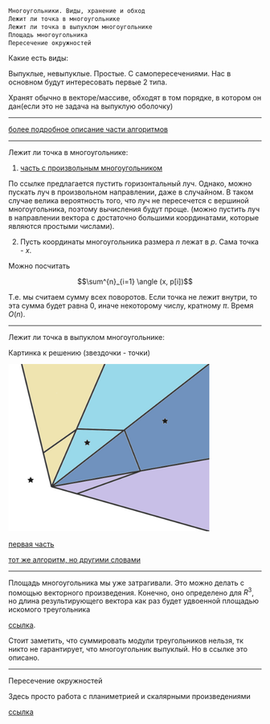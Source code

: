 ```
Многоугольники. Виды, хранение и обход
Лежит ли точка в многоугольнике
Лежит ли точка в выпуклом многоугольнике
Площадь многоугольника
Пересечение окружностей
```

Какие есть виды:

Выпуклые, невыпуклые. Простые. С самопересечениями. Нас в основном будут интересовать первые 2 типа.

Хранят обычно в векторе/массиве, обходят в том порядке, в котором он дан(если это не задача на выпуклую оболочку)

-------

[более подробное описание части алгоритмов](https://habr.com/ru/articles/169317/)

-------

Лежит ли точка в многоугольнике:

1. [часть с произвольным многоугольником](https://wiki.algocode.ru/index.php?title=%D0%9F%D1%80%D0%B8%D0%BD%D0%B0%D0%B4%D0%BB%D0%B5%D0%B6%D0%BD%D0%BE%D1%81%D1%82%D1%8C_%D1%82%D0%BE%D1%87%D0%BA%D0%B8_%D0%BC%D0%BD%D0%BE%D0%B3%D0%BE%D1%83%D0%B3%D0%BE%D0%BB%D1%8C%D0%BD%D0%B8%D0%BA%D1%83)

По ссылке предлагается пустить горизонтальный луч. Однако, можно пускать луч в произвольном направлении, даже в случайном. В таком случае велика вероятность того, что луч не пересечется с вершиной многоугольника, поэтому вычисления будут проще. (можно пустить луч в направлении вектора с достаточно большими координатами, которые являются простыми числами).

2. Пусть координаты многоугольника размера $n$ лежат в $p$. Сама точка - $x$.

Можно посчитать 

$$\sum^{n}_{i=1} \angle (x, p[i])$$

Т.е. мы считаем сумму всех поворотов. Если точка не лежит внутри, то эта сумма будет равна $0$, иначе некоторому числу, кратному $\pi$. Время $O(n)$.

--------

Лежит ли точка в выпуклом многоугольнике:

Картинка к решению (звездочки - точки)

<img src="./polygon.png" alt="drawing" width="400"/>

[первая часть](https://wiki.algocode.ru/index.php?title=%D0%9F%D1%80%D0%B8%D0%BD%D0%B0%D0%B4%D0%BB%D0%B5%D0%B6%D0%BD%D0%BE%D1%81%D1%82%D1%8C_%D1%82%D0%BE%D1%87%D0%BA%D0%B8_%D0%BC%D0%BD%D0%BE%D0%B3%D0%BE%D1%83%D0%B3%D0%BE%D0%BB%D1%8C%D0%BD%D0%B8%D0%BA%D1%83)

[тот же алгоритм, но другими словами](https://neerc.ifmo.ru/wiki/index.php?title=%D0%9F%D1%80%D0%B8%D0%BD%D0%B0%D0%B4%D0%BB%D0%B5%D0%B6%D0%BD%D0%BE%D1%81%D1%82%D1%8C_%D1%82%D0%BE%D1%87%D0%BA%D0%B8_%D0%B2%D1%8B%D0%BF%D1%83%D0%BA%D0%BB%D0%BE%D0%BC%D1%83_%D0%B8_%D0%BD%D0%B5%D0%B2%D1%8B%D0%BF%D1%83%D0%BA%D0%BB%D0%BE%D0%BC%D1%83_%D0%BC%D0%BD%D0%BE%D0%B3%D0%BE%D1%83%D0%B3%D0%BE%D0%BB%D1%8C%D0%BD%D0%B8%D0%BA%D0%B0%D0%BC)


----------

Площадь многоугольника мы уже затрагивали. Это можно делать с помощью векторного произведения. Конечно, оно определено для $R^3$, но длина результирующего вектора как раз будет удвоенной площадью искомого треугольника

[ссылка](https://wiki.algocode.ru/index.php?title=%D0%9F%D0%BB%D0%BE%D1%89%D0%B0%D0%B4%D1%8C_%D0%BC%D0%BD%D0%BE%D0%B3%D0%BE%D1%83%D0%B3%D0%BE%D0%BB%D1%8C%D0%BD%D0%B8%D0%BA%D0%B0).

Стоит заметить, что суммировать модули треугольников нельзя, тк никто не гарантирует, что многоугольник выпуклый. Но в ссылке это описано.

-----------

Пересечение окружностей

Здесь просто работа с планиметрией и скалярными произведениями

[ссылка](https://wiki.algocode.ru/index.php?title=%D0%9E%D0%BA%D1%80%D1%83%D0%B6%D0%BD%D0%BE%D1%81%D1%82%D0%B8)

